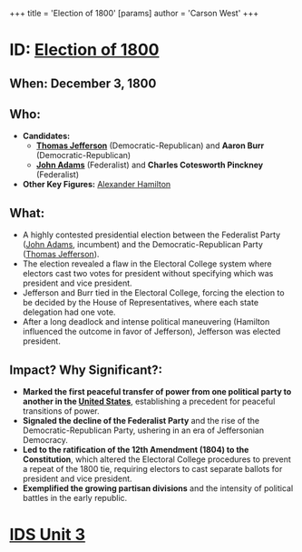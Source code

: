 +++
 title = 'Election of 1800'
[params]
	author = 'Carson West'
+++
# ID: [Election of 1800](./../election-of-1800/) 
## When: December 3, 1800

## Who: 
- **Candidates:** 
    - **[Thomas Jefferson](./../thomas-jefferson/)** (Democratic-Republican) and **Aaron Burr** (Democratic-Republican)
    - **[John Adams](./../john-adams/)** (Federalist) and **Charles Cotesworth Pinckney** (Federalist)
- **Other Key Figures:** [Alexander Hamilton](./../alexander-hamilton/)

## What: 
- A highly contested presidential election between the Federalist Party ([John Adams](./../john-adams/), incumbent) and the Democratic-Republican Party ([Thomas Jefferson](./../thomas-jefferson/)). 
- The election revealed a flaw in the Electoral College system where electors cast two votes for president without specifying which was president and vice president.
- Jefferson and Burr tied in the Electoral College, forcing the election to be decided by the House of Representatives, where each state delegation had one vote.
- After a long deadlock and intense political maneuvering (Hamilton influenced the outcome in favor of Jefferson), Jefferson was elected president.

## Impact? Why Significant?: 
- **Marked the first peaceful transfer of power from one political party to another in the [United States](./../united-states/)**, establishing a precedent for peaceful transitions of power.
- **Signaled the decline of the Federalist Party** and the rise of the Democratic-Republican Party, ushering in an era of Jeffersonian Democracy.
- **Led to the ratification of the 12th Amendment (1804) to the Constitution**, which altered the Electoral College procedures to prevent a repeat of the 1800 tie, requiring electors to cast separate ballots for president and vice president. 
- **Exemplified the growing partisan divisions** and the intensity of political battles in the early republic. 

# [IDS Unit 3](./../ids-unit-3/)